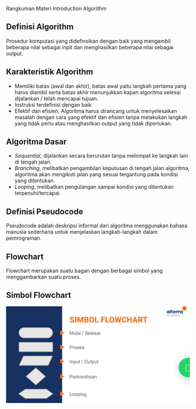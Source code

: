 Rangkuman Materi Introduction Algorithm

## Definisi Algorithm
Prosedur komputasi yang didefinsikan dengan baik yang mengambil beberapa nilai sebagai inpit dan menghasilkan beberapa nilai sebagai output.

## Karakteristik Algorithm
- Memiliki batas (awal dan akhir), batas awal yaitu langkah pertama yang harus diambil serta batas akhir menunjukkan kapan algoritma selesai dijalankan / telah mencapai tujuan.
- Instruksi terdefinisi dengan baik
- Efektif dan efisien, Algoritma harus dirancang untuk menyelesaikan masalah dengan cara yang efektif dan efisien  tanpa melakukan langkah yang tidak perlu atau menghasilkan output yang tidak diperlukan.

## Algoritma Dasar
- *Sequential*, dijalankan secara berurutan tanpa melompat ke langkah lain di tengah jalan. 
- *Branching*, melibatkan pengambilan keputusan di tengah jalan algoritma, algoritma akan mengikuti jalan yang sesuai tergantung pada kondisi yang ditentukan. 
- *Looping*, melibatkan pengulangan sampai kondisi yang ditentukan terpenuhi/tercapai. 

## Definisi Pseudocode
Pseudocode adalah deskripsi informal dari algoritma menggunakan bahasa manusia sederhana untuk menjelaskan langkah-langkah dalam pemrograman.

## Flowchart
Flowchart merupakan suatu bagan dengan berbagai simbol yang menggambarkan suatu proses.

## Simbol Flowchart
![alt text](Screenshots/image.png)